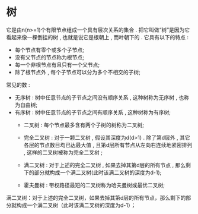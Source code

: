 # 树

它是由n\(n&gt;=1\)个有限节点组成一个具有层次关系的集合 . 把它叫做“树”是因为它看起来像一棵倒挂的树 , 也就是说它是根朝上 , 而叶朝下的 . 它具有以下的特点 : 

* 每个节点有零个或多个子节点;
* 没有父节点的节点称为根节点;
* 每一个非根节点有且只有一个父节点;
* 除了根节点外 , 每个子节点可以分为多个不相交的子树;

常见的数 : 

* 无序树 : 树中任意节点的子节点之间没有顺序关系 , 这种树称为无序树 , 也称为自由树;
* 有序树 : 树中任意节点的子节点之间有顺序关系 , 这种树称为有序树;
  * 二叉树 : 每个节点最多含有两个子树的树称为二叉树;
  * 完全二叉树 : 对于一颗二叉树 , 假设其深度为d\(d&gt;1\) . 除了第d层外 , 其它各层的节点数目均已达最大值 , 且第d层所有节点从左向右连续地紧密排列 , 这样的二叉树被称为完全二叉树 ;
  * 满二叉树 : 对于上述的完全二叉树 , 如果去掉其第d层的所有节点 , 那么剩下的部分就构成一个满二叉树\(此时该满二叉树的深度为d-1\);

  * 霍夫曼树 : 带权路径最短的二叉树称为哈夫曼树或最优二叉树;

满二叉树：对于上述的完全二叉树，如果去掉其第d层的所有节点，那么剩下的部分就构成一个满二叉树（此时该满二叉树的深度为d-1）；





